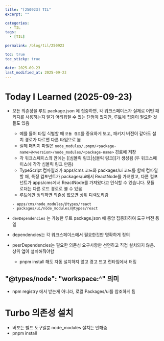 ```yaml
---
title: "[250923] TIL"
excerpt: ""

categories:
  - TIL
tags:
  - [TIL]

permalink: /blog/til/250923

toc: true
toc_sticky: true

date: 2025-09-23
last_modified_at: 2025-09-23
---
```


# Today I Learned (2025-09-23)

- 모든 의존성을 루트 package.json 에 집중하면, 각 워크스페이스가 실제로 어떤 패키지를 사용하는지 알기 어려워질 수 있는 단점이 있지만, 루트에 집중이 필요한 것들도 있음

  - 예를 들어 타입 식별할 때 `모듈 경로`를 중요하게 보고, 패키지 버전이 같아도 설치 경로가 다르면 다른 타입으로 봄
  - 실제 패키지 파일은 `node_modules/.pnpm/<package-name>@<version>/node_modules/<package-name>` 경로에 저장
  - 각 워크스페이스의 안에는 [[심볼릭 링크|심볼릭 링크]]가 생성됨 (두 워크스페이스에 각각 심볼릭 링크 만듬)
  - TypeScript 컴파일러가 apps/cms 코드와 packages/ui 코드를 함께 컴파일할 때, 특정 컴포넌트가 packages/ui에서 ReactNode를 가져왔고, 다른 컴포넌트가 apps/cms에서 ReactNode를 가져왔다고 인식할 수 있습니다. 모듈 로더는 다른 로드 경로로 볼 수 있음
  - 루트에만 정의하면 의존성 없으면 상위 디렉토리감

  ```
  - apps/cms/node_modules/@types/react
  - packages/ui/node_modules/@types/react
  ```

- `devDependencies` 는 가능한 루트 package.json 에 중앙 집중화하여 도구 버전 통일
- dependencies는 각 워크스페이스에서 필요한것만 명확하게 정의
- peerDependencies는 필요한 의존성 요구사항만 선언하고 직접 설치되지 않음. 상위 앱이 설치해줘야함
  - pnpm install 해도 자동 설치하지 않고 경고 뜨고 런타임에서 터짐

## "@types/node": "workspace:^" 의미

- npm registry 에서 받는게 아니라, 로컬 Packages/ui를 참조하게 됨

# Turbo 의존성 설치

- 버포는 빌드 도구일뿐 node_modules 설치는 안해줌
- pnpm install

